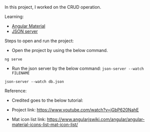 In this project, I worked on the CRUD operation.

Learning:
- [Angular Material](https://material.angular.io/)
- [JSON server](https://github.com/typicode/json-server) 

Steps to open and run the project:
- Open the project by using the below command.
```
ng serve
```
- Run the json server by the below command: `json-server --watch FILENAME`
```
json-server --watch db.json
```

Reference:

- Credited goes to the below tutorial:

- Project link: https://www.youtube.com/watch?v=jGbP620NahE

- Mat icon list link: https://www.angularjswiki.com/angular/angular-material-icons-list-mat-icon-list/
